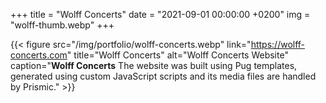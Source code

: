 +++
title = "Wolff Concerts"
date = "2021-09-01 00:00:00 +0200"
img = "wolff-thumb.webp"
+++

{{< figure src="/img/portfolio/wolff-concerts.webp" link="https://wolff-concerts.com" title="Wolff Concerts" alt="Wolff Concerts Website" caption="**Wolff Concerts** The website was built using Pug templates, generated using custom JavaScript scripts and its media files are handled by Prismic." >}}
